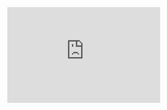 <iframe src='https://tradingeconomics.com/embed/?s=unitedstaconpriindcp&v=202411131336V20230410&h=220&w=350&ref=/united-states/consumer-price-index-cpi' height='220' width='350'  frameborder='0' scrolling='no'></iframe>
